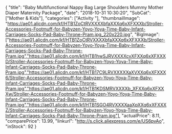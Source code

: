 {
	"title": "Baby Multifunctional Nappy Bag Large Shoulders Mummy Mother Diaper Maternity Package",
	"date": "2018-10-31 10:30:20",
	"SubCat": ["Mother & Kids"],
	"categories": ["Activity "],
	"thumbnailImage": "https://ae01.alicdn.com/kf/HTB1ZoCtRVXXXXbfaXXXq6xXFXXXb/Stroller-Accessories-Footmuff-for-Babyzen-Yoyo-Yoya-Time-Baby-Infant-Carriages-Socks-Pad-Baby-Throne-Pram.jpg_220x220.jpg",
	"BigImage": ["https://ae01.alicdn.com/kf/HTB1ZoCtRVXXXXbfaXXXq6xXFXXXb/Stroller-Accessories-Footmuff-for-Babyzen-Yoyo-Yoya-Time-Baby-Infant-Carriages-Socks-Pad-Baby-Throne-Pram.jpg","https://ae01.alicdn.com/kf/HTB1hwSJRVXXXXcvXFXXq6xXFXXXD/Stroller-Accessories-Footmuff-for-Babyzen-Yoyo-Yoya-Time-Baby-Infant-Carriages-Socks-Pad-Baby-Throne-Pram.jpg","https://ae01.alicdn.com/kf/HTB17C9LRVXXXXXaXVXXq6xXFXXX6/Stroller-Accessories-Footmuff-for-Babyzen-Yoyo-Yoya-Time-Baby-Infant-Carriages-Socks-Pad-Baby-Throne-Pram.jpg","https://ae01.alicdn.com/kf/HTB1KDSMRVXXXXb_XFXXq6xXFXXXw/Stroller-Accessories-Footmuff-for-Babyzen-Yoyo-Yoya-Time-Baby-Infant-Carriages-Socks-Pad-Baby-Throne-Pram.jpg","https://ae01.alicdn.com/kf/HTB1SGO4RVXXXXaaXpXXq6xXFXXXZ/Stroller-Accessories-Footmuff-for-Babyzen-Yoyo-Yoya-Time-Baby-Infant-Carriages-Socks-Pad-Baby-Throne-Pram.jpg"],
	"actualPrice": 8.11,
	"comparePrice": 13.99,
	"linkurl": "http://s.click.aliexpress.com/e/US6pvAo",
	"inStock": 92
}
